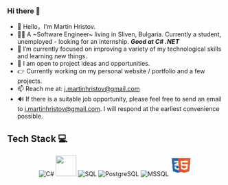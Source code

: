 ### Hi there 👋
- 👋 Hello，I'm Martin Hristov.
- 👨‍💻 A ~Software Engineer~ living in Sliven, Bulgaria. Currently a student, unemployed - looking for an internship. ***Good at C# .NET***
- 🌱 I’m currently focused on improving a variety of my technological skills and learning new things.
- 👷 I am open to project ideas and opportunities.
- 👉 Currently working on my personal website / portfolio and a few projects.
- 📫 Reach me at: j.martinhristov@gmail.com
- 🔊 If there is a suitable job opportunity, please feel free to send an email to j.martinhristov@gmail.com. I will respond at the earliest convenience possible.

<!--### Contributing projects-->

<!--[![Readme Card](https://github-readme-stats.vercel.app/api/pin/?username=mhrstv&repo=kodify)](https://github.com/mhrstv/kodify)-->


## Tech Stack 💻
<p align="center">
<img title="C#" alt="C#" src="https://static-00.iconduck.com/assets.00/c-sharp-c-icon-1822x2048-wuf3ijab.png" width="42" height="44" />
<img title="Git" alt="" src="https://cdn.jsdelivr.net/gh/aaron-ai/ImageHosting@master/img/202203061326511.png" width="48" height="48" />
<img title="SQL" alt="SQL" src="https://upload.wikimedia.org/wikipedia/commons/8/87/Sql_data_base_with_logo.png" width="90" height="44" />
<img title="PostgreSQL" alt="PostgreSQL" src="https://upload.wikimedia.org/wikipedia/commons/thumb/2/29/Postgresql_elephant.svg/1200px-Postgresql_elephant.svg.png" width="48" height="48" />
<img title="MSSQL" alt="MSSQL" src="https://img.icons8.com/?size=512&id=laYYF3dV0Iew&format=png" width="48" height="48" />
<img title="HTML & CSS" alt="HTML & CSS" src="https://github.com/mhrstv/mhrstv/blob/main/img/htmlcss.png" width="50" height="50" />
</p>
